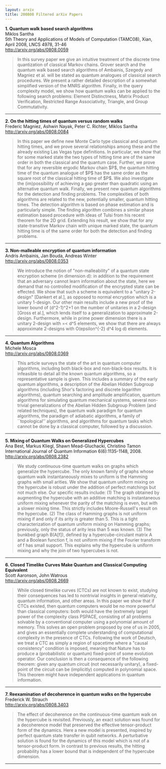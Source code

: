```yaml
---
layout: arxiv
title: 200808 Filtered arXiv Papers
---
```


**1.    Quantum walk based search algorithms**  
Miklos Santha  
5th Theory and Applications of Models of Computation (TAMC08), Xian, April 2008, LNCS 4978, 31-46  
http://arxiv.org/abs/0808.0059  
<blockquote>
<p>
In this survey paper we give an intuitive treatment of the discrete time quantization of classical Markov chains. Grover search and the quantum walk based search algorithms of Ambainis, Szegedy and Magniez et al. will be stated as quantum analogues of classical search procedures. We present a rather detailed description of a somewhat simplified version of the MNRS algorithm. Finally, in the query complexity model, we show how quantum walks can be applied to the following search problems: Element Distinctness, Matrix Product Verification, Restricted Range Associativity, Triangle, and Group Commutativity.
</p>
</blockquote>

------

**2.    On the hitting times of quantum versus random walks**  
Frederic Magniez, Ashwin Nayak, Peter C. Richter, Miklos Santha  
http://arxiv.org/abs/0808.0084  
<blockquote>
<p>
In this paper we define new Monte Carlo type classical and quantum hitting times, and we prove several relationships among these and the already existing Las Vegas type definitions. In particular, we show that for some marked state the two types of hitting time are of the same order in both the classical and the quantum case. Further, we prove that for any reversible ergodic Markov chain $P$, the quantum hitting time of the quantum analogue of $P$ has the same order as the square root of the classical hitting time of $P$. We also investigate the (im)possibility of achieving a gap greater than quadratic using an alternative quantum walk. Finally, we present new quantum algorithms for the detection and finding problems. The complexities of both algorithms are related to the new, potentially smaller, quantum hitting times. The detection algorithm is based on phase estimation and is particularly simple. The finding algorithm combines a similar phase estimation based procedure with ideas of Tulsi from his recent theorem for the 2D grid. Extending his result, we show that for any state-transitive Markov chain with unique marked state, the quantum hitting time is of the same order for both the detection and finding problems.
</p>
</blockquote>

------

**3.    Non-malleable encryption of quantum information**  
Andris Ambainis, Jan Bouda, Andreas Winter  
http://arxiv.org/abs/0808.0353  
<blockquote>
<p>
We introduce the notion of "non-malleability" of a quantum state encryption scheme (in dimension d): in addition to the requirement that an adversary cannot learn information about the state, here we demand that no controlled modification of the encrypted state can be effected. We show that such a scheme is equivalent to a "unitary 2-design" [Dankert et al.], as opposed to normal encryption which is a unitary 1-design. Our other main results include a new proof of the lower bound of (d^2-1)^2+1 on the number of unitaries in a 2-design [Gross et al.], which lends itself to a generalization to approximate 2-design. Furthermore, while in prime power dimension there is a unitary 2-design with =< d^5 elements, we show that there are always approximate 2-designs with O(epsilon^{-2} d^4 log d) elements.
</p>
</blockquote>

------

**4.    Quantum Algorithms**  
Michele Mosca  
http://arxiv.org/abs/0808.0369  
<blockquote>
<p>
This article surveys the state of the art in quantum computer algorithms, including both black-box and non-black-box results. It is infeasible to detail all the known quantum algorithms, so a representative sample is given. This includes a summary of the early quantum algorithms, a description of the Abelian Hidden Subgroup algorithms (including Shor's factoring and discrete logarithm algorithms), quantum searching and amplitude amplification, quantum algorithms for simulating quantum mechanical systems, several non-trivial generalizations of the Abelian Hidden Subgroup Problem (and related techniques), the quantum walk paradigm for quantum algorithms, the paradigm of adiabatic algorithms, a family of ``topological'' algorithms, and algorithms for quantum tasks which cannot be done by a classical computer, followed by a discussion.
</p>
</blockquote>

------

**5.    Mixing of Quantum Walks on Generalized Hypercubes**  
Ana Best, Markus Kliegl, Shawn Mead-Gluchacki, Christino Tamon  
International Journal of Quantum Information 6(6):1135-1148, 2008.  
http://arxiv.org/abs/0808.2382  
<blockquote>
<p>
We study continuous-time quantum walks on graphs which generalize the hypercube. The only known family of graphs whose quantum walk instantaneously mixes to uniform is the Hamming graphs with small arities. We show that quantum uniform mixing on the hypercube is robust under the addition of perfect matchings but not much else. Our specific results include: (1) The graph obtained by augmenting the hypercube with an additive matching is instantaneous uniform mixing whenever the parity of the matching is even, but with a slower mixing time. This strictly includes Moore-Russell's result on the hypercube. (2) The class of Hamming graphs is not uniform mixing if and only if its arity is greater than 5. This is a tight characterization of quantum uniform mixing on Hamming graphs; previously, only the status of arity less than 5 was known. (3) The bunkbed graph B(A[f]), defined by a hypercube-circulant matrix A and a Boolean function f, is not uniform mixing if the Fourier transform of f has small support. This explains why the hypercube is uniform mixing and why the join of two hypercubes is not.
</p>
</blockquote>

------

**6.    Closed Timelike Curves Make Quantum and Classical Computing Equivalent**  
Scott Aaronson, John Watrous  
http://arxiv.org/abs/0808.2669  
<blockquote>
<p>
While closed timelike curves (CTCs) are not known to exist, studying their consequences has led to nontrivial insights in general relativity, quantum information, and other areas. In this paper we show that if CTCs existed, then quantum computers would be no more powerful than classical computers: both would have the (extremely large) power of the complexity class PSPACE, consisting of all problems solvable by a conventional computer using a polynomial amount of memory. This solves an open problem proposed by one of us in 2005, and gives an essentially complete understanding of computational complexity in the presence of CTCs. Following the work of Deutsch, we treat a CTC as simply a region of spacetime where a "causal consistency" condition is imposed, meaning that Nature has to produce a (probabilistic or quantum) fixed-point of some evolution operator. Our conclusion is then a consequence of the following theorem: given any quantum circuit (not necessarily unitary), a fixed-point of the circuit can be (implicitly) computed in polynomial space. This theorem might have independent applications in quantum information.
</p>
</blockquote>

------

**7.    Reexamination of decoherence in quantum walks on the hypercube**  
Frederick W. Strauch  
http://arxiv.org/abs/0808.3403  
<blockquote>
<p>
The effect of decoherence on the continuous-time quantum walk on the hypercube is revisited. Previously, an exact solution was found for a decoherence model that preserved the effective tensor-product form of the dynamics. Here a new model is presented, inspired by perfect quantum state transfer in qubit networks. A perturbative solution is found for the dynamics of this model which is not of a tensor-product form. In contrast to previous results, the hitting probability has a lower bound that is independent of the hypercube dimension.
</p>
</blockquote>

------

